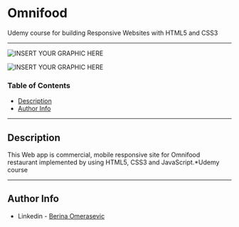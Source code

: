 # Omnifood
Udemy course for building Responsive Websites with HTML5 and CSS3

---


![INSERT YOUR GRAPHIC HERE](https://i.imgur.com/sgOeqnJ.png)

![INSERT YOUR GRAPHIC HERE](https://i.imgur.com/BVVfRfK.png)


### Table of Contents

- [Description](#description)
- [Author Info](#author-info)

---

## Description

This Web app is commercial, mobile responsive site for Omnifood restaurant implemented by using HTML5, CSS3 and JavaScript.*Udemy course


---

## Author Info

- Linkedin - [Berina Omerasevic](https://www.linkedin.com/in/berina-omera%C5%A1evi%C4%87-1a11b818b/)
